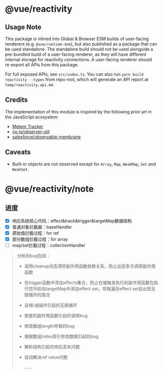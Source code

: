 # @vue/reactivity

## Usage Note

This package is inlined into Global & Browser ESM builds of user-facing renderers (e.g. `@vue/runtime-dom`), but also published as a package that can be used standalone. The standalone build should not be used alongside a pre-bundled build of a user-facing renderer, as they will have different internal storage for reactivity connections. A user-facing renderer should re-export all APIs from this package.

For full exposed APIs, see `src/index.ts`. You can also run `yarn build reactivity --types` from repo root, which will generate an API report at `temp/reactivity.api.md`.

## Credits

The implementation of this module is inspired by the following prior art in the JavaScript ecosystem:

- [Meteor Tracker](https://docs.meteor.com/api/tracker.html)
- [nx-js/observer-util](https://github.com/nx-js/observer-util)
- [salesforce/observable-membrane](https://github.com/salesforce/observable-membrane)

## Caveats

- Built-in objects are not observed except for `Array`, `Map`, `WeakMap`, `Set` and `WeakSet`.

# @vue/reactivity/note

## 进度

- [x] 响应系统核心代码：effect&track&trigger&targetMap数据结构
- [x] 普通对象拦截器：baseHandler
- [x] 原始值拦截过程：for ref
- [x] 部分数组拦截过程：for array
- [ ] map/set拦截过程：collectionHandler

> 分析的bug包括：
>
> - 调用cleanup动态清除副作用函数依赖关系，防止出现多次调用副作用函数
>
> - 在trigger函数中添加effects集合，防止在被触发执行的副作用函数在执行完毕前向targetMap中添加effect set，导致遍历effect set会出现无限循环的情况
>
> - 自增/减操作引起的无限循环
>
> - 嵌套的副作用函数引起的调用bug
>
> - 修改数组length导致的bug
>
> - 根据数组index索引修改数据引起的bug
>
> - 解析结构引起的响应丢失问题
>
> - 自动解决ref value问题
>
>     ......

